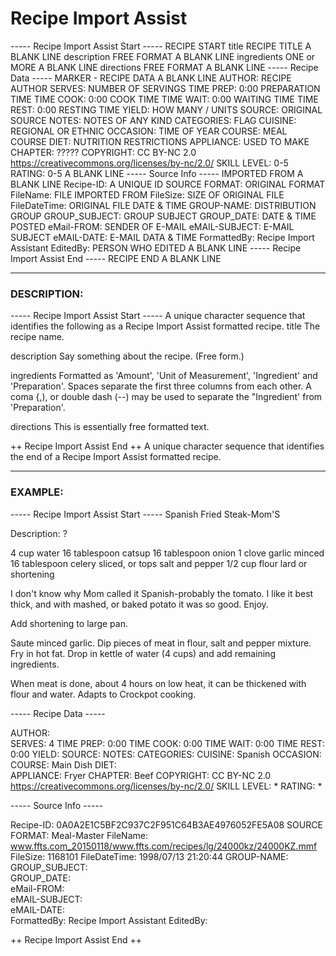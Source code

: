 #   Recipe Import Assist

-----  Recipe Import Assist Start -----             RECIPE START
title                                               RECIPE TITLE
                                                    A BLANK LINE
description                                         FREE FORMAT
                                                    A BLANK LINE
ingredients                                         ONE or MORE
                                                    A BLANK LINE
directions                                          FREE FORMAT
                                                    A BLANK LINE
----- Recipe Data -----                             MARKER - RECIPE DATA
                                                    A BLANK LINE
AUTHOR:                                             RECIPE AUTHOR
SERVES:                                             NUMBER OF SERVINGS
TIME PREP:      0:00                                PREPARATION TIME
TIME COOK:      0:00                                COOK TIME
TIME WAIT:      0:00                                WAITING TIME
TIME REST:      0:00                                RESTING TIME
YIELD:                                              HOW MANY / UNITS
SOURCE:                                             ORIGINAL SOURCE
NOTES:                                              NOTES OF ANY KIND
CATEGORIES:                                         FLAG
    CUISINE:                                        REGIONAL OR ETHNIC
    OCCASION:                                       TIME OF YEAR
    COURSE:                                         MEAL COURSE
    DIET:                                           NUTRITION RESTRICTIONS
    APPLIANCE:                                      USED TO MAKE
    CHAPTER:                                        ?????
COPYRIGHT:      CC BY-NC 2.0 https://creativecommons.org/licenses/by-nc/2.0/
SKILL LEVEL:                                        0-5
RATING:                                             0-5
                                                    A BLANK LINE
----- Source Info -----                             IMPORTED FROM
                                                    A BLANK LINE
Recipe-ID:                                          A UNIQUE ID
SOURCE FORMAT:                                      ORIGINAL FORMAT
FileName:                                           FILE IMPORTED FROM
FileSize:                                           SIZE OF ORIGINAL FILE    
FileDateTime:                                       ORIGINAL FILE DATE & TIME
GROUP-NAME:                                         DISTRIBUTION GROUP
GROUP_SUBJECT:                                      GROUP SUBJECT
GROUP_DATE:                                         DATE & TIME POSTED
eMail-FROM:                                         SENDER OF E-MAIL
eMAIL-SUBJECT:                                      E-MAIL SUBJECT
eMAIL-DATE:                                         E-MAIL DATA & TIME
FormattedBy:    Recipe Import Assistant
EditedBy:                                           PERSON WHO EDITED
                                                    A BLANK LINE
-----  Recipe Import Assist End -----               RECIPE END
                                                    A BLANK LINE
________________________________________________________________________________

### DESCRIPTION:

-----  Recipe Import Assist Start -----
    A unique character sequence that identifies the following
    as a Recipe Import Assist formatted recipe.
title
    The recipe name.

description
            Say something about the recipe.  (Free form.)

ingredients
    Formatted as 'Amount', 'Unit of Measurement', 'Ingredient'
    and 'Preparation'.  Spaces separate the first three columns
    from each other.  A coma {,), or double dash (--) may be used
    to separate the "Ingredient' from 'Preparation'.

directions
    This is essentially free formatted text.

++  Recipe Import Assist End ++
    A unique character sequence that identifies the end of a
    Recipe Import Assist formatted recipe.
________________________________________________________________________________

### EXAMPLE:

-----  Recipe Import Assist Start -----
Spanish Fried Steak-Mom'S

Description: ?

4       cup         water
16      tablespoon  catsup
16      tablespoon  onion
1       clove       garlic minced
16      tablespoon  celery sliced, or tops
                    salt and pepper
1/2     cup         flour
                    lard or shortening

I don't know why Mom called it Spanish-probably the tomato.  I like it best thick, and with mashed, or baked potato it was so good.  Enjoy.  

Add shortening to large pan.  

Saute minced garlic.  Dip pieces of meat in flour, salt and pepper mixture.  Fry in hot fat.  Drop in kettle of water (4 cups) and add remaining ingredients.  

When meat is done, about 4 hours on low heat, it can be thickened with flour and water.  Adapts to Crockpot cooking.  


----- Recipe Data -----

AUTHOR:         
SERVES:         4
TIME PREP:      0:00
TIME COOK:      0:00
TIME WAIT:      0:00
TIME REST:      0:00
YIELD: 
SOURCE: 
NOTES:
CATEGORIES:
    CUISINE:    Spanish
    OCCASION:   
    COURSE:     Main Dish
    DIET:       
    APPLIANCE:  Fryer
    CHAPTER:    Beef
COPYRIGHT:      CC BY-NC 2.0 https://creativecommons.org/licenses/by-nc/2.0/
SKILL LEVEL:    *
RATING:         *

----- Source Info -----

Recipe-ID:      0A0A2E1C5BF2C937C2F951C64B3AE4976052FE5A08
SOURCE FORMAT:  Meal-Master
FileName:       www.ffts.com_20150118/www.ffts.com/recipes/lg/24000kz/24000KZ.mmf
FileSize:       1168101
FileDateTime:   1998/07/13 21:20:44
GROUP-NAME:     
GROUP_SUBJECT:  
GROUP_DATE:     
eMail-FROM:     
eMAIL-SUBJECT:  
eMAIL-DATE:     
FormattedBy:    Recipe Import Assistant
EditedBy:       

++  Recipe Import Assist End ++